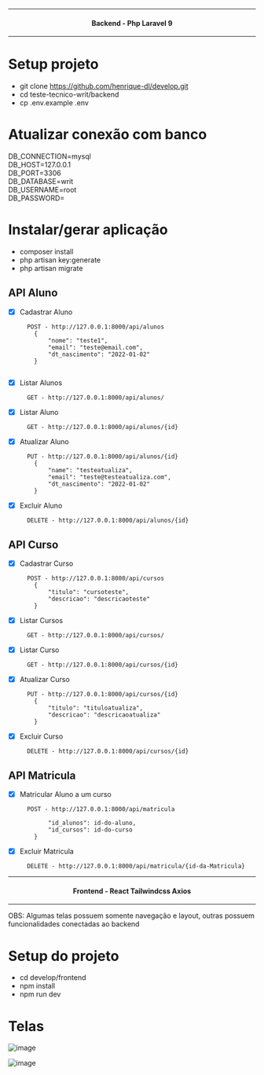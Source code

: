 <hr>
<h4 align="center">
  Backend - Php Laravel 9
</h4>
<hr>

# Setup projeto
- git clone https://github.com/henrique-dl/develop.git
- cd teste-tecnico-writ/backend
- cp .env.example .env

# Atualizar conexão com banco

DB_CONNECTION=mysql<br/>
DB_HOST=127.0.0.1<br/>
DB_PORT=3306<br/>
DB_DATABASE=writ<br/>
DB_USERNAME=root<br/>
DB_PASSWORD=<br/>

# Instalar/gerar aplicação
- composer install
- php artisan key:generate
- php artisan migrate


## API Aluno
- [X] Cadastrar Aluno
  ```
    POST - http://127.0.0.1:8000/api/alunos                                                   
      {
          "nome": "teste1",
          "email": "teste@email.com",
          "dt_nascimento": "2022-01-02"
      }


- [X] Listar Alunos
  ```
    GET - http://127.0.0.1:8000/api/alunos/

- [X] Listar Aluno
  ```
    GET - http://127.0.0.1:8000/api/alunos/{id}
- [X] Atualizar Aluno
  ```
    PUT - http://127.0.0.1:8000/api/alunos/{id}
      {
          "name": "testeatualiza",
          "email": "teste@testeatualiza.com",
          "dt_nascimento": "2022-01-02"
      }
  
- [X] Excluir Aluno
  ```
    DELETE - http://127.0.0.1:8000/api/alunos/{id}

## API Curso

- [X] Cadastrar Curso
  ```
    POST - http://127.0.0.1:8000/api/cursos
      {
          "titulo": "cursoteste",
          "descricao": "descricaoteste"
      }
- [X] Listar Cursos
  ```
    GET - http://127.0.0.1:8000/api/cursos/

- [X] Listar Curso
  ```
    GET - http://127.0.0.1:8000/api/cursos/{id}
- [X] Atualizar Curso
  ```
    PUT - http://127.0.0.1:8000/api/cursos/{id}
      {
          "titulo": "tituloatualiza",
          "descricao": "descricaoatualiza"
      }

- [X] Excluir Curso
  ```
    DELETE - http://127.0.0.1:8000/api/cursos/{id}
## API Matricula
- [X] Matricular Aluno a um curso
  ```
    POST - http://127.0.0.1:8000/api/matricula
      
          "id_alunos": id-do-aluno,
          "id_cursos": id-do-curso
      }
  
- [X] Excluir Matricula
  ```
    DELETE - http://127.0.0.1:8000/api/matricula/{id-da-Matricula}

<hr>
<h4 align="center">
  Frontend - React Tailwindcss Axios
</h4>
<hr>

OBS: Algumas telas possuem somente navegação e layout, outras possuem funcionalidades conectadas ao backend

# Setup do projeto
- cd develop/frontend
- npm install
- npm run dev

# Telas
![image](https://user-images.githubusercontent.com/44511471/173171530-4b54fd5c-fe4e-4292-9f5c-28c43383261b.png)

![image](https://user-images.githubusercontent.com/44511471/173171539-e7725a95-0f7b-46cc-832a-1696b9bd2787.png)

